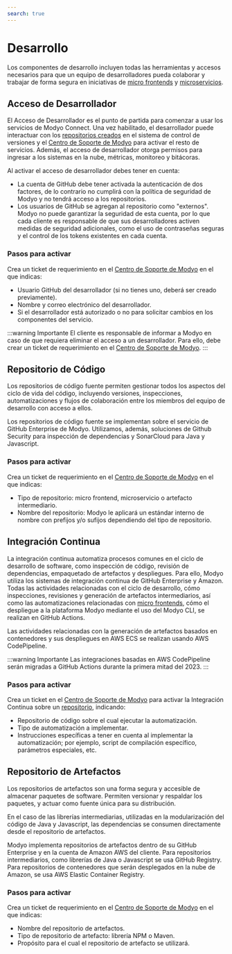 ```yaml
---
search: true
---
```


# Desarrollo

Los componentes de desarrollo incluyen todas las herramientas y accesos necesarios para que un equipo de desarrolladores pueda colaborar y trabajar de forma segura en iniciativas de [micro frontends](/es/architecture/patterns/micro-frontend) y [microservicios](/es/architecture/patterns/microservice).

## Acceso de Desarrollador
El Acceso de Desarrollador es el punto de partida para comenzar a usar los servicios de Modyo Connect. Una vez habilitado, el desarrollador puede interactuar con los [repositorios creados](#repositorio-de-codigo) en el sistema de control de versiones y el [Centro de Soporte de Modyo](https://support.modyo.com) para activar el resto de servicios. Además, el acceso de desarrollador otorga permisos para ingresar a los sistemas en la nube, métricas, monitoreo y bitácoras.

Al activar el acceso de desarrollador debes tener en cuenta:
- La cuenta de GitHub debe tener activada la autenticación de dos factores, de lo contrario no cumplirá con la política de seguridad de Modyo y no tendrá acceso a los repositorios.
- Los usuarios de GitHub se agregan al repositorio como "externos". Modyo no puede garantizar la seguridad de esta cuenta, por lo que cada cliente es responsable de que sus desarrolladores activen medidas de seguridad adicionales, como el uso de contraseñas seguras y el control de los tokens existentes en cada cuenta.

### Pasos para activar
Crea un ticket de requerimiento en el [Centro de Soporte de Modyo](https://support.modyo.com) en el que indicas:
- Usuario GitHub del desarrollador (si no tienes uno, deberá ser creado previamente).
- Nombre y correo electrónico del desarrollador.
- Si el desarrollador está autorizado o no para solicitar cambios en los componentes del servicio.

:::warning Importante
El cliente es responsable de informar a Modyo en caso de que requiera eliminar el acceso a un desarrollador. Para ello, debe crear un ticket de requerimiento en el [Centro de Soporte de Modyo](https://support.modyo.com).
:::


## Repositorio de Código
Los repositorios de código fuente permiten gestionar todos los aspectos del ciclo de vida del código, incluyendo versiones, inspecciones, automatizaciones y flujos de colaboración entre los miembros del equipo de desarrollo con acceso a ellos.

Los repositorios de código fuente se implementan sobre el servicio de GitHub Enterprise de Modyo. Utilizamos, además, soluciones de Github Security para inspección de dependencias y SonarCloud para Java y Javascript.


### Pasos para activar
Crea un ticket de requerimiento en el [Centro de Soporte de Modyo](https://support.modyo.com) en el que indicas:
- Tipo de repositorio: micro frontend, microservicio o artefacto intermediario.
- Nombre del repositorio: Modyo le aplicará un estándar interno de nombre con prefijos y/o sufijos dependiendo del tipo de repositorio.


## Integración Continua
La integración continua automatiza procesos comunes en el ciclo de desarrollo de software, como inspección de código, revisión de dependencias, empaquetado de artefactos y despliegues. Para ello, Modyo utiliza los sistemas de integración continua de GitHub Enterprise y Amazon.
Todas las actividades relacionadas con el ciclo de desarrollo, cómo inspecciones, revisiones y generación de artefactos intermediarios, así como las automatizaciones relacionadas con
[micro frontends](/es/architecture/patterns/micro-frontend), cómo el despliegue a la plataforma Modyo mediante el uso del Modyo CLI, se realizan en GitHub Actions.

Las actividades relacionadas con la generación de artefactos basados en contenedores y sus despliegues en AWS ECS se realizan usando AWS CodePipeline.


:::warning Importante
Las integraciones basadas en AWS CodePipeline serán migradas a GitHub Actions durante la primera mitad del 2023.
:::

### Pasos para activar
Crea un ticket en el [Centro de Soporte de Modyo](https://support.modyo.com) para activar la Integración Continua sobre un [repositorio](#repositorio-de-codigo), indicando:
- Repositorio de código sobre el cual ejecutar la automatización.
- Tipo de automatización a implementar.
- Instrucciones específicas a tener en cuenta al implementar la automatización; por ejemplo, script de compilación específico, parámetros especiales, etc.


## Repositorio de Artefactos
Los repositorios de artefactos son una forma segura y accesible de almacenar paquetes de software. Permiten versionar y respaldar los paquetes, y actuar como fuente única para su distribución.

En el caso de las librerías intermediarias, utilizadas en la modularización del código de Java y Javascript, las dependencias se consumen directamente desde el repositorio de artefactos.

Modyo implementa repositorios de artefactos dentro de su GitHub Enterprise y en la cuenta de Amazon AWS del cliente. Para repositorios intermediarios, como librerías de Java o Javascript se usa GitHub Registry. Para repositorios de contenedores que serán desplegados en la nube de Amazon, se usa AWS Elastic Container Registry.


### Pasos para activar
Crea un ticket de requerimiento en el [Centro de Soporte de Modyo](https://support.modyo.com) en el que indicas:
- Nombre del repositorio de artefactos.
- Tipo de repositorio de artefacto: librería NPM o Maven.
- Propósito para el cual el repositorio de artefacto se utilizará.